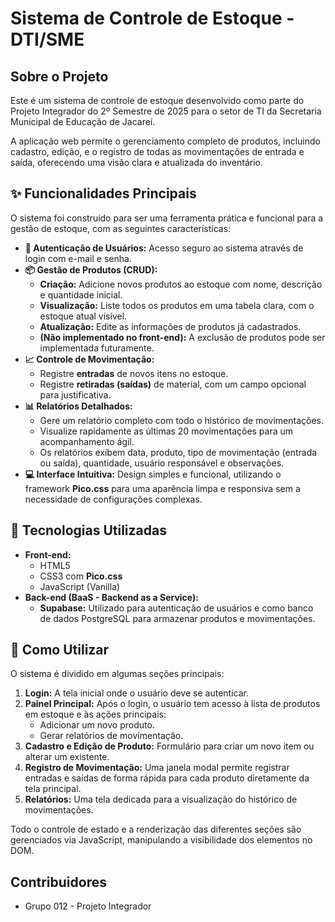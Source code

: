 # Sistema de Controle de Estoque - DTI/SME

## Sobre o Projeto

Este é um sistema de controle de estoque desenvolvido como parte do Projeto Integrador do 2º Semestre de 2025 para o setor de TI da Secretaria Municipal de Educação de Jacareí.

A aplicação web permite o gerenciamento completo de produtos, incluindo cadastro, edição, e o registro de todas as movimentações de entrada e saída, oferecendo uma visão clara e atualizada do inventário.

## ✨ Funcionalidades Principais

O sistema foi construído para ser uma ferramenta prática e funcional para a gestão de estoque, com as seguintes características:

* **🔐 Autenticação de Usuários:** Acesso seguro ao sistema através de login com e-mail e senha.
* **📦 Gestão de Produtos (CRUD):**
    * **Criação:** Adicione novos produtos ao estoque com nome, descrição e quantidade inicial.
    * **Visualização:** Liste todos os produtos em uma tabela clara, com o estoque atual visível.
    * **Atualização:** Edite as informações de produtos já cadastrados.
    * **(Não implementado no front-end):** A exclusão de produtos pode ser implementada futuramente.
* **📈 Controle de Movimentação:**
    * Registre **entradas** de novos itens no estoque.
    * Registre **retiradas (saídas)** de material, com um campo opcional para justificativa.
* **📊 Relatórios Detalhados:**
    * Gere um relatório completo com todo o histórico de movimentações.
    * Visualize rapidamente as últimas 20 movimentações para um acompanhamento ágil.
    * Os relatórios exibem data, produto, tipo de movimentação (entrada ou saída), quantidade, usuário responsável e observações.
* **💻 Interface Intuitiva:** Design simples e funcional, utilizando o framework **Pico.css** para uma aparência limpa e responsiva sem a necessidade de configurações complexas.

## 🚀 Tecnologias Utilizadas

* **Front-end:**
    * HTML5
    * CSS3 com **Pico.css**
    * JavaScript (Vanilla)
* **Back-end (BaaS - Backend as a Service):**
    * **Supabase:** Utilizado para autenticação de usuários e como banco de dados PostgreSQL para armazenar produtos e movimentações.

## 🏁 Como Utilizar

O sistema é dividido em algumas seções principais:

1.  **Login:** A tela inicial onde o usuário deve se autenticar.
2.  **Painel Principal:** Após o login, o usuário tem acesso à lista de produtos em estoque e às ações principais:
    * Adicionar um novo produto.
    * Gerar relatórios de movimentação.
3.  **Cadastro e Edição de Produto:** Formulário para criar um novo item ou alterar um existente.
4.  **Registro de Movimentação:** Uma janela modal permite registrar entradas e saídas de forma rápida para cada produto diretamente da tela principal.
5.  **Relatórios:** Uma tela dedicada para a visualização do histórico de movimentações.

Todo o controle de estado e a renderização das diferentes seções são gerenciados via JavaScript, manipulando a visibilidade dos elementos no DOM.

## Contribuidores

* Grupo 012 - Projeto Integrador
